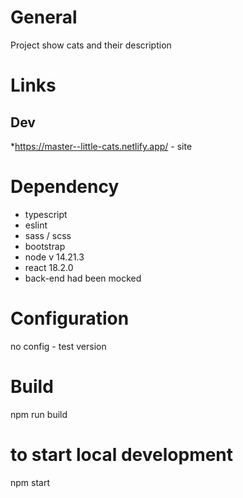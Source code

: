 # General

Project show cats and their description

# Links

## Dev

*https://master--little-cats.netlify.app/ - site


# Dependency

* typescript
* eslint
* sass / scss
* bootstrap
* node v 14.21.3
* react 18.2.0
* back-end had been mocked

# Configuration
no config - test version

# Build
npm run build 

# to start local development
npm start
